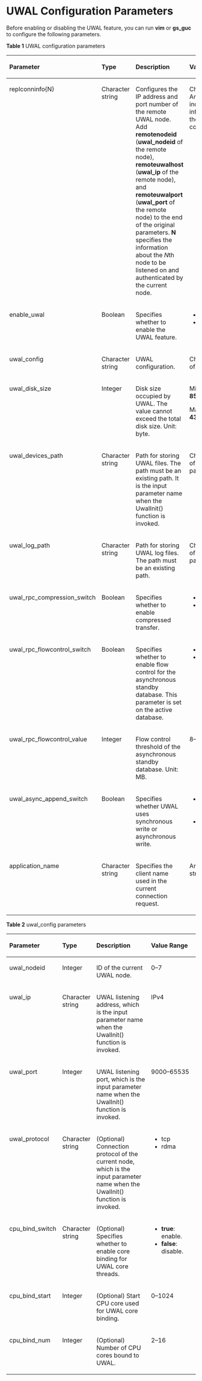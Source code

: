 # UWAL Configuration Parameters<a name="EN-US_TOPIC_0000001667941773"></a>

Before enabling or disabling the UWAL feature, you can run  **vim**  or  **gs\_guc**  to configure the following parameters.

**Table  1**  UWAL configuration parameters

<a name="table723314102533"></a>
<table><thead align="left"><tr id="en-us_topic_0000001666458629_row25651989917"><th class="cellrowborder" valign="top" width="23.126556486302924%" id="mcps1.2.5.1.1"><p id="en-us_topic_0000001666458629_p656518814920"><a name="en-us_topic_0000001666458629_p656518814920"></a><a name="en-us_topic_0000001666458629_p656518814920"></a>Parameter</p>
</th>
<th class="cellrowborder" valign="top" width="8.071088974417027%" id="mcps1.2.5.1.2"><p id="en-us_topic_0000001666458629_p1588918155523"><a name="en-us_topic_0000001666458629_p1588918155523"></a><a name="en-us_topic_0000001666458629_p1588918155523"></a>Type</p>
</th>
<th class="cellrowborder" valign="top" width="44.60040751641386%" id="mcps1.2.5.1.3"><p id="en-us_topic_0000001666458629_p156538994"><a name="en-us_topic_0000001666458629_p156538994"></a><a name="en-us_topic_0000001666458629_p156538994"></a>Description</p>
</th>
<th class="cellrowborder" valign="top" width="24.2019470228662%" id="mcps1.2.5.1.4"><p id="en-us_topic_0000001666458629_p756568792"><a name="en-us_topic_0000001666458629_p756568792"></a><a name="en-us_topic_0000001666458629_p756568792"></a>Value Range</p>
</th>
</tr>
</thead>
<tbody><tr id="en-us_topic_0000001666458629_row1344716210013"><td class="cellrowborder" valign="top" width="23.126556486302924%" headers="mcps1.2.5.1.1 "><p id="en-us_topic_0000001666458629_p15447202403"><a name="en-us_topic_0000001666458629_p15447202403"></a><a name="en-us_topic_0000001666458629_p15447202403"></a>replconninfo{N}</p>
</td>
<td class="cellrowborder" valign="top" width="8.071088974417027%" headers="mcps1.2.5.1.2 "><p id="en-us_topic_0000001666458629_p4447122006"><a name="en-us_topic_0000001666458629_p4447122006"></a><a name="en-us_topic_0000001666458629_p4447122006"></a>Character string</p>
</td>
<td class="cellrowborder" valign="top" width="44.60040751641386%" headers="mcps1.2.5.1.3 "><p id="en-us_topic_0000001666458629_p12291125152313"><a name="en-us_topic_0000001666458629_p12291125152313"></a><a name="en-us_topic_0000001666458629_p12291125152313"></a>Configures the IP address and port number of the remote UWAL node. Add <strong id="en-us_topic_0000001666458629_b672042117595"><a name="en-us_topic_0000001666458629_b672042117595"></a><a name="en-us_topic_0000001666458629_b672042117595"></a>remotenodeid</strong> (<strong id="en-us_topic_0000001666458629_b3886172635911"><a name="en-us_topic_0000001666458629_b3886172635911"></a><a name="en-us_topic_0000001666458629_b3886172635911"></a>uwal_nodeid</strong> of the remote node), <strong id="en-us_topic_0000001666458629_b12336173695913"><a name="en-us_topic_0000001666458629_b12336173695913"></a><a name="en-us_topic_0000001666458629_b12336173695913"></a>remoteuwalhost</strong> (<strong id="en-us_topic_0000001666458629_b121021840185914"><a name="en-us_topic_0000001666458629_b121021840185914"></a><a name="en-us_topic_0000001666458629_b121021840185914"></a>uwal_ip</strong> of the remote node), and <strong id="en-us_topic_0000001666458629_b172327115014"><a name="en-us_topic_0000001666458629_b172327115014"></a><a name="en-us_topic_0000001666458629_b172327115014"></a>remoteuwalport</strong> (<strong id="en-us_topic_0000001666458629_b2092294606"><a name="en-us_topic_0000001666458629_b2092294606"></a><a name="en-us_topic_0000001666458629_b2092294606"></a>uwal_port</strong> of the remote node) to the end of the original parameters. <span class="parmvalue" id="en-us_topic_0000001666458629_parmvalue10543195803112"><a name="en-us_topic_0000001666458629_parmvalue10543195803112"></a><a name="en-us_topic_0000001666458629_parmvalue10543195803112"></a><b>N</b></span> specifies the information about the <em id="en-us_topic_0000001666458629_i13971812771"><a name="en-us_topic_0000001666458629_i13971812771"></a><a name="en-us_topic_0000001666458629_i13971812771"></a>N</em>th node to be listened on and authenticated by the current node.</p>
</td>
<td class="cellrowborder" valign="top" width="24.2019470228662%" headers="mcps1.2.5.1.4 "><p id="en-us_topic_0000001666458629_p11263735204712"><a name="en-us_topic_0000001666458629_p11263735204712"></a><a name="en-us_topic_0000001666458629_p11263735204712"></a>Character string. An empty string indicates that no information about the <em id="en-us_topic_0000001666458629_i13952538174210"><a name="en-us_topic_0000001666458629_i13952538174210"></a><a name="en-us_topic_0000001666458629_i13952538174210"></a>N</em>th node is configured.</p>
</td>
</tr>
<tr id="en-us_topic_0000001666458629_row14252637115317"><td class="cellrowborder" valign="top" width="23.126556486302924%" headers="mcps1.2.5.1.1 "><p id="en-us_topic_0000001666458629_p8252203735311"><a name="en-us_topic_0000001666458629_p8252203735311"></a><a name="en-us_topic_0000001666458629_p8252203735311"></a>enable_uwal</p>
</td>
<td class="cellrowborder" valign="top" width="8.071088974417027%" headers="mcps1.2.5.1.2 "><p id="en-us_topic_0000001666458629_p152521637135313"><a name="en-us_topic_0000001666458629_p152521637135313"></a><a name="en-us_topic_0000001666458629_p152521637135313"></a>Boolean</p>
</td>
<td class="cellrowborder" valign="top" width="44.60040751641386%" headers="mcps1.2.5.1.3 "><p id="en-us_topic_0000001666458629_p625212379535"><a name="en-us_topic_0000001666458629_p625212379535"></a><a name="en-us_topic_0000001666458629_p625212379535"></a>Specifies whether to enable the UWAL feature.</p>
</td>
<td class="cellrowborder" valign="top" width="24.2019470228662%" headers="mcps1.2.5.1.4 "><a name="en-us_topic_0000001666458629_ul1730195610532"></a><a name="en-us_topic_0000001666458629_ul1730195610532"></a><ul id="en-us_topic_0000001666458629_ul1730195610532"><li><strong id="en-us_topic_0000001666458629_b1452384910287"><a name="en-us_topic_0000001666458629_b1452384910287"></a><a name="en-us_topic_0000001666458629_b1452384910287"></a>on</strong>: enable.</li><li><strong id="en-us_topic_0000001666458629_b6504818122920"><a name="en-us_topic_0000001666458629_b6504818122920"></a><a name="en-us_topic_0000001666458629_b6504818122920"></a>off</strong>: disable.</li></ul>
</td>
</tr>
<tr id="en-us_topic_0000001666458629_row459675018428"><td class="cellrowborder" valign="top" width="23.126556486302924%" headers="mcps1.2.5.1.1 "><p id="en-us_topic_0000001666458629_p859675013425"><a name="en-us_topic_0000001666458629_p859675013425"></a><a name="en-us_topic_0000001666458629_p859675013425"></a>uwal_config</p>
</td>
<td class="cellrowborder" valign="top" width="8.071088974417027%" headers="mcps1.2.5.1.2 "><p id="en-us_topic_0000001666458629_p2596195011427"><a name="en-us_topic_0000001666458629_p2596195011427"></a><a name="en-us_topic_0000001666458629_p2596195011427"></a>Character string</p>
</td>
<td class="cellrowborder" valign="top" width="44.60040751641386%" headers="mcps1.2.5.1.3 "><p id="en-us_topic_0000001666458629_p1473010295313"><a name="en-us_topic_0000001666458629_p1473010295313"></a><a name="en-us_topic_0000001666458629_p1473010295313"></a>UWAL configuration.</p>
</td>
<td class="cellrowborder" valign="top" width="24.2019470228662%" headers="mcps1.2.5.1.4 "><p id="en-us_topic_0000001666458629_p059665015426"><a name="en-us_topic_0000001666458629_p059665015426"></a><a name="en-us_topic_0000001666458629_p059665015426"></a>Character string of the JSON type.</p>
</td>
</tr>
<tr id="en-us_topic_0000001666458629_row4407698390"><td class="cellrowborder" valign="top" width="23.126556486302924%" headers="mcps1.2.5.1.1 "><p id="en-us_topic_0000001666458629_p1840715973919"><a name="en-us_topic_0000001666458629_p1840715973919"></a><a name="en-us_topic_0000001666458629_p1840715973919"></a>uwal_disk_size</p>
</td>
<td class="cellrowborder" valign="top" width="8.071088974417027%" headers="mcps1.2.5.1.2 "><p id="en-us_topic_0000001666458629_p1140717915395"><a name="en-us_topic_0000001666458629_p1140717915395"></a><a name="en-us_topic_0000001666458629_p1140717915395"></a>Integer</p>
</td>
<td class="cellrowborder" valign="top" width="44.60040751641386%" headers="mcps1.2.5.1.3 "><p id="en-us_topic_0000001666458629_p17407792391"><a name="en-us_topic_0000001666458629_p17407792391"></a><a name="en-us_topic_0000001666458629_p17407792391"></a>Disk size occupied by UWAL. The value cannot exceed the total disk size. Unit: byte.</p>
</td>
<td class="cellrowborder" valign="top" width="24.2019470228662%" headers="mcps1.2.5.1.4 "><p id="en-us_topic_0000001666458629_p16829854115014"><a name="en-us_topic_0000001666458629_p16829854115014"></a><a name="en-us_topic_0000001666458629_p16829854115014"></a>Minimum value: <strong id="en-us_topic_0000001666458629_b76064162412"><a name="en-us_topic_0000001666458629_b76064162412"></a><a name="en-us_topic_0000001666458629_b76064162412"></a>8589934592</strong></p>
<p id="en-us_topic_0000001666458629_p17120172118219"><a name="en-us_topic_0000001666458629_p17120172118219"></a><a name="en-us_topic_0000001666458629_p17120172118219"></a>Maximum value: <strong id="en-us_topic_0000001666458629_b4234201910417"><a name="en-us_topic_0000001666458629_b4234201910417"></a><a name="en-us_topic_0000001666458629_b4234201910417"></a>4398046511104</strong></p>
</td>
</tr>
<tr id="en-us_topic_0000001666458629_row124911412194316"><td class="cellrowborder" valign="top" width="23.126556486302924%" headers="mcps1.2.5.1.1 "><p id="en-us_topic_0000001666458629_p1849211210431"><a name="en-us_topic_0000001666458629_p1849211210431"></a><a name="en-us_topic_0000001666458629_p1849211210431"></a>uwal_devices_path</p>
</td>
<td class="cellrowborder" valign="top" width="8.071088974417027%" headers="mcps1.2.5.1.2 "><p id="en-us_topic_0000001666458629_p949214126432"><a name="en-us_topic_0000001666458629_p949214126432"></a><a name="en-us_topic_0000001666458629_p949214126432"></a>Character string</p>
</td>
<td class="cellrowborder" valign="top" width="44.60040751641386%" headers="mcps1.2.5.1.3 "><p id="en-us_topic_0000001666458629_p649211210432"><a name="en-us_topic_0000001666458629_p649211210432"></a><a name="en-us_topic_0000001666458629_p649211210432"></a>Path for storing UWAL files. The path must be an existing path. It is the input parameter name when the UwalInit() function is invoked.</p>
</td>
<td class="cellrowborder" valign="top" width="24.2019470228662%" headers="mcps1.2.5.1.4 "><p id="en-us_topic_0000001666458629_p13444115913211"><a name="en-us_topic_0000001666458629_p13444115913211"></a><a name="en-us_topic_0000001666458629_p13444115913211"></a>Character string of the file storage path.</p>
</td>
</tr>
<tr id="en-us_topic_0000001666458629_row138231819439"><td class="cellrowborder" valign="top" width="23.126556486302924%" headers="mcps1.2.5.1.1 "><p id="en-us_topic_0000001666458629_p1138281811439"><a name="en-us_topic_0000001666458629_p1138281811439"></a><a name="en-us_topic_0000001666458629_p1138281811439"></a>uwal_log_path</p>
</td>
<td class="cellrowborder" valign="top" width="8.071088974417027%" headers="mcps1.2.5.1.2 "><p id="en-us_topic_0000001666458629_p11382161815431"><a name="en-us_topic_0000001666458629_p11382161815431"></a><a name="en-us_topic_0000001666458629_p11382161815431"></a>Character string</p>
</td>
<td class="cellrowborder" valign="top" width="44.60040751641386%" headers="mcps1.2.5.1.3 "><p id="en-us_topic_0000001666458629_p1832318524495"><a name="en-us_topic_0000001666458629_p1832318524495"></a><a name="en-us_topic_0000001666458629_p1832318524495"></a>Path for storing UWAL log files. The path must be an existing path.</p>
</td>
<td class="cellrowborder" valign="top" width="24.2019470228662%" headers="mcps1.2.5.1.4 "><p id="en-us_topic_0000001666458629_p19301132112335"><a name="en-us_topic_0000001666458629_p19301132112335"></a><a name="en-us_topic_0000001666458629_p19301132112335"></a>Character string of the file storage path.</p>
</td>
</tr>
<tr id="en-us_topic_0000001666458629_row15325134455119"><td class="cellrowborder" valign="top" width="23.126556486302924%" headers="mcps1.2.5.1.1 "><p id="en-us_topic_0000001666458629_p143269444516"><a name="en-us_topic_0000001666458629_p143269444516"></a><a name="en-us_topic_0000001666458629_p143269444516"></a>uwal_rpc_compression_switch</p>
</td>
<td class="cellrowborder" valign="top" width="8.071088974417027%" headers="mcps1.2.5.1.2 "><p id="en-us_topic_0000001666458629_p9792504515"><a name="en-us_topic_0000001666458629_p9792504515"></a><a name="en-us_topic_0000001666458629_p9792504515"></a>Boolean</p>
</td>
<td class="cellrowborder" valign="top" width="44.60040751641386%" headers="mcps1.2.5.1.3 "><p id="en-us_topic_0000001666458629_p17326344185111"><a name="en-us_topic_0000001666458629_p17326344185111"></a><a name="en-us_topic_0000001666458629_p17326344185111"></a>Specifies whether to enable compressed transfer.</p>
</td>
<td class="cellrowborder" valign="top" width="24.2019470228662%" headers="mcps1.2.5.1.4 "><a name="en-us_topic_0000001666458629_ul723414185211"></a><a name="en-us_topic_0000001666458629_ul723414185211"></a><ul id="en-us_topic_0000001666458629_ul723414185211"><li><strong id="en-us_topic_0000001666458629_b46211635163012"><a name="en-us_topic_0000001666458629_b46211635163012"></a><a name="en-us_topic_0000001666458629_b46211635163012"></a>true</strong>: enable.</li><li><strong id="en-us_topic_0000001666458629_b1526114493016"><a name="en-us_topic_0000001666458629_b1526114493016"></a><a name="en-us_topic_0000001666458629_b1526114493016"></a>false</strong>: disable.</li></ul>
</td>
</tr>
<tr id="en-us_topic_0000001666458629_row20803334125218"><td class="cellrowborder" valign="top" width="23.126556486302924%" headers="mcps1.2.5.1.1 "><p id="en-us_topic_0000001666458629_p680363414522"><a name="en-us_topic_0000001666458629_p680363414522"></a><a name="en-us_topic_0000001666458629_p680363414522"></a>uwal_rpc_flowcontrol_switch</p>
</td>
<td class="cellrowborder" valign="top" width="8.071088974417027%" headers="mcps1.2.5.1.2 "><p id="en-us_topic_0000001666458629_p26042047125212"><a name="en-us_topic_0000001666458629_p26042047125212"></a><a name="en-us_topic_0000001666458629_p26042047125212"></a>Boolean</p>
</td>
<td class="cellrowborder" valign="top" width="44.60040751641386%" headers="mcps1.2.5.1.3 "><p id="en-us_topic_0000001666458629_p1560715215815"><a name="en-us_topic_0000001666458629_p1560715215815"></a><a name="en-us_topic_0000001666458629_p1560715215815"></a>Specifies whether to enable flow control for the asynchronous standby database. This parameter is set on the active database.</p>
</td>
<td class="cellrowborder" valign="top" width="24.2019470228662%" headers="mcps1.2.5.1.4 "><a name="en-us_topic_0000001666458629_ul175600166531"></a><a name="en-us_topic_0000001666458629_ul175600166531"></a><ul id="en-us_topic_0000001666458629_ul175600166531"><li><strong id="en-us_topic_0000001666458629_b3132859183014"><a name="en-us_topic_0000001666458629_b3132859183014"></a><a name="en-us_topic_0000001666458629_b3132859183014"></a>on</strong>: enable.</li><li><strong id="en-us_topic_0000001666458629_b024329143120"><a name="en-us_topic_0000001666458629_b024329143120"></a><a name="en-us_topic_0000001666458629_b024329143120"></a>off</strong>: disable.</li></ul>
</td>
</tr>
<tr id="en-us_topic_0000001666458629_row1861817512539"><td class="cellrowborder" valign="top" width="23.126556486302924%" headers="mcps1.2.5.1.1 "><p id="en-us_topic_0000001666458629_p106188514539"><a name="en-us_topic_0000001666458629_p106188514539"></a><a name="en-us_topic_0000001666458629_p106188514539"></a>uwal_rpc_flowcontrol_value</p>
</td>
<td class="cellrowborder" valign="top" width="8.071088974417027%" headers="mcps1.2.5.1.2 "><p id="en-us_topic_0000001666458629_p3618115110538"><a name="en-us_topic_0000001666458629_p3618115110538"></a><a name="en-us_topic_0000001666458629_p3618115110538"></a>Integer</p>
</td>
<td class="cellrowborder" valign="top" width="44.60040751641386%" headers="mcps1.2.5.1.3 "><p id="en-us_topic_0000001666458629_p176184512531"><a name="en-us_topic_0000001666458629_p176184512531"></a><a name="en-us_topic_0000001666458629_p176184512531"></a>Flow control threshold of the asynchronous standby database. Unit: MB.</p>
</td>
<td class="cellrowborder" valign="top" width="24.2019470228662%" headers="mcps1.2.5.1.4 "><p id="en-us_topic_0000001666458629_p637754013113"><a name="en-us_topic_0000001666458629_p637754013113"></a><a name="en-us_topic_0000001666458629_p637754013113"></a>8–2048</p>
</td>
</tr>
<tr id="en-us_topic_0000001666458629_row10727151734917"><td class="cellrowborder" valign="top" width="23.126556486302924%" headers="mcps1.2.5.1.1 "><p id="en-us_topic_0000001666458629_p177273171495"><a name="en-us_topic_0000001666458629_p177273171495"></a><a name="en-us_topic_0000001666458629_p177273171495"></a>uwal_async_append_switch</p>
</td>
<td class="cellrowborder" valign="top" width="8.071088974417027%" headers="mcps1.2.5.1.2 "><p id="en-us_topic_0000001666458629_p16727181734910"><a name="en-us_topic_0000001666458629_p16727181734910"></a><a name="en-us_topic_0000001666458629_p16727181734910"></a>Boolean</p>
</td>
<td class="cellrowborder" valign="top" width="44.60040751641386%" headers="mcps1.2.5.1.3 "><p id="en-us_topic_0000001666458629_p197271417124919"><a name="en-us_topic_0000001666458629_p197271417124919"></a><a name="en-us_topic_0000001666458629_p197271417124919"></a>Specifies whether UWAL uses synchronous write or asynchronous write.</p>
</td>
<td class="cellrowborder" valign="top" width="24.2019470228662%" headers="mcps1.2.5.1.4 "><a name="en-us_topic_0000001666458629_ul3411546175514"></a><a name="en-us_topic_0000001666458629_ul3411546175514"></a><ul id="en-us_topic_0000001666458629_ul3411546175514"><li><strong id="en-us_topic_0000001666458629_b23191546183114"><a name="en-us_topic_0000001666458629_b23191546183114"></a><a name="en-us_topic_0000001666458629_b23191546183114"></a>true</strong>: Asynchronous write is used.</li><li><strong id="en-us_topic_0000001666458629_b1279241123217"><a name="en-us_topic_0000001666458629_b1279241123217"></a><a name="en-us_topic_0000001666458629_b1279241123217"></a>false</strong>: Synchronous write is used.</li></ul>
</td>
</tr>
<tr id="en-us_topic_0000001666458629_row152985345311"><td class="cellrowborder" valign="top" width="23.126556486302924%" headers="mcps1.2.5.1.1 "><p id="en-us_topic_0000001666458629_p92987341734"><a name="en-us_topic_0000001666458629_p92987341734"></a><a name="en-us_topic_0000001666458629_p92987341734"></a>application_name</p>
</td>
<td class="cellrowborder" valign="top" width="8.071088974417027%" headers="mcps1.2.5.1.2 "><p id="en-us_topic_0000001666458629_p17299143412311"><a name="en-us_topic_0000001666458629_p17299143412311"></a><a name="en-us_topic_0000001666458629_p17299143412311"></a>Character string</p>
</td>
<td class="cellrowborder" valign="top" width="44.60040751641386%" headers="mcps1.2.5.1.3 "><p id="en-us_topic_0000001666458629_p1529919348319"><a name="en-us_topic_0000001666458629_p1529919348319"></a><a name="en-us_topic_0000001666458629_p1529919348319"></a>Specifies the client name used in the current connection request.</p>
</td>
<td class="cellrowborder" valign="top" width="24.2019470228662%" headers="mcps1.2.5.1.4 "><p id="en-us_topic_0000001666458629_p1529911344310"><a name="en-us_topic_0000001666458629_p1529911344310"></a><a name="en-us_topic_0000001666458629_p1529911344310"></a>Any character string.</p>
</td>
</tr>
</tbody>
</table>

**Table  2**  uwal\_config parameters

<a name="table88827512321"></a>
<table><thead align="left"><tr id="en-us_topic_0000001666458629_row04034268441"><th class="cellrowborder" valign="top" width="19.966082532504238%" id="mcps1.2.5.1.1"><p id="en-us_topic_0000001666458629_p111461143194516"><a name="en-us_topic_0000001666458629_p111461143194516"></a><a name="en-us_topic_0000001666458629_p111461143194516"></a>Parameter</p>
</th>
<th class="cellrowborder" valign="top" width="11.430186546071225%" id="mcps1.2.5.1.2"><p id="en-us_topic_0000001666458629_p10146124311459"><a name="en-us_topic_0000001666458629_p10146124311459"></a><a name="en-us_topic_0000001666458629_p10146124311459"></a>Type</p>
</th>
<th class="cellrowborder" valign="top" width="37.79536461277557%" id="mcps1.2.5.1.3"><p id="en-us_topic_0000001666458629_p81461543204519"><a name="en-us_topic_0000001666458629_p81461543204519"></a><a name="en-us_topic_0000001666458629_p81461543204519"></a>Description</p>
</th>
<th class="cellrowborder" valign="top" width="30.808366308648953%" id="mcps1.2.5.1.4"><p id="en-us_topic_0000001666458629_p4146124313457"><a name="en-us_topic_0000001666458629_p4146124313457"></a><a name="en-us_topic_0000001666458629_p4146124313457"></a>Value Range</p>
</th>
</tr>
</thead>
<tbody><tr id="en-us_topic_0000001666458629_row1840492611441"><td class="cellrowborder" valign="top" width="19.966082532504238%" headers="mcps1.2.5.1.1 "><p id="en-us_topic_0000001666458629_p159511917154511"><a name="en-us_topic_0000001666458629_p159511917154511"></a><a name="en-us_topic_0000001666458629_p159511917154511"></a>uwal_nodeid</p>
</td>
<td class="cellrowborder" valign="top" width="11.430186546071225%" headers="mcps1.2.5.1.2 "><p id="en-us_topic_0000001666458629_p18951517184518"><a name="en-us_topic_0000001666458629_p18951517184518"></a><a name="en-us_topic_0000001666458629_p18951517184518"></a>Integer</p>
</td>
<td class="cellrowborder" valign="top" width="37.79536461277557%" headers="mcps1.2.5.1.3 "><p id="en-us_topic_0000001666458629_p095114178458"><a name="en-us_topic_0000001666458629_p095114178458"></a><a name="en-us_topic_0000001666458629_p095114178458"></a>ID of the current UWAL node.</p>
</td>
<td class="cellrowborder" valign="top" width="30.808366308648953%" headers="mcps1.2.5.1.4 "><p id="en-us_topic_0000001666458629_p595111754512"><a name="en-us_topic_0000001666458629_p595111754512"></a><a name="en-us_topic_0000001666458629_p595111754512"></a>0–7</p>
</td>
</tr>
<tr id="en-us_topic_0000001666458629_row4404142620442"><td class="cellrowborder" valign="top" width="19.966082532504238%" headers="mcps1.2.5.1.1 "><p id="en-us_topic_0000001666458629_p69511017174510"><a name="en-us_topic_0000001666458629_p69511017174510"></a><a name="en-us_topic_0000001666458629_p69511017174510"></a>uwal_ip</p>
</td>
<td class="cellrowborder" valign="top" width="11.430186546071225%" headers="mcps1.2.5.1.2 "><p id="en-us_topic_0000001666458629_p19511617154512"><a name="en-us_topic_0000001666458629_p19511617154512"></a><a name="en-us_topic_0000001666458629_p19511617154512"></a>Character string</p>
</td>
<td class="cellrowborder" valign="top" width="37.79536461277557%" headers="mcps1.2.5.1.3 "><p id="en-us_topic_0000001666458629_p1795101715458"><a name="en-us_topic_0000001666458629_p1795101715458"></a><a name="en-us_topic_0000001666458629_p1795101715458"></a>UWAL listening address, which is the input parameter name when the UwalInit() function is invoked.</p>
</td>
<td class="cellrowborder" valign="top" width="30.808366308648953%" headers="mcps1.2.5.1.4 "><p id="en-us_topic_0000001666458629_p795111794512"><a name="en-us_topic_0000001666458629_p795111794512"></a><a name="en-us_topic_0000001666458629_p795111794512"></a>IPv4</p>
</td>
</tr>
<tr id="en-us_topic_0000001666458629_row44041726104418"><td class="cellrowborder" valign="top" width="19.966082532504238%" headers="mcps1.2.5.1.1 "><p id="en-us_topic_0000001666458629_p14951161784518"><a name="en-us_topic_0000001666458629_p14951161784518"></a><a name="en-us_topic_0000001666458629_p14951161784518"></a>uwal_port</p>
</td>
<td class="cellrowborder" valign="top" width="11.430186546071225%" headers="mcps1.2.5.1.2 "><p id="en-us_topic_0000001666458629_p20951317134520"><a name="en-us_topic_0000001666458629_p20951317134520"></a><a name="en-us_topic_0000001666458629_p20951317134520"></a>Integer</p>
</td>
<td class="cellrowborder" valign="top" width="37.79536461277557%" headers="mcps1.2.5.1.3 "><p id="en-us_topic_0000001666458629_p895117171458"><a name="en-us_topic_0000001666458629_p895117171458"></a><a name="en-us_topic_0000001666458629_p895117171458"></a>UWAL listening port, which is the input parameter name when the UwalInit() function is invoked.</p>
</td>
<td class="cellrowborder" valign="top" width="30.808366308648953%" headers="mcps1.2.5.1.4 "><p id="en-us_topic_0000001666458629_p119516171453"><a name="en-us_topic_0000001666458629_p119516171453"></a><a name="en-us_topic_0000001666458629_p119516171453"></a>9000–65535</p>
</td>
</tr>
<tr id="en-us_topic_0000001666458629_row14404182611442"><td class="cellrowborder" valign="top" width="19.966082532504238%" headers="mcps1.2.5.1.1 "><p id="en-us_topic_0000001666458629_p8951161719452"><a name="en-us_topic_0000001666458629_p8951161719452"></a><a name="en-us_topic_0000001666458629_p8951161719452"></a>uwal_protocol</p>
</td>
<td class="cellrowborder" valign="top" width="11.430186546071225%" headers="mcps1.2.5.1.2 "><p id="en-us_topic_0000001666458629_p149511317134514"><a name="en-us_topic_0000001666458629_p149511317134514"></a><a name="en-us_topic_0000001666458629_p149511317134514"></a>Character string</p>
</td>
<td class="cellrowborder" valign="top" width="37.79536461277557%" headers="mcps1.2.5.1.3 "><p id="en-us_topic_0000001666458629_p695113171452"><a name="en-us_topic_0000001666458629_p695113171452"></a><a name="en-us_topic_0000001666458629_p695113171452"></a>(Optional) Connection protocol of the current node, which is the input parameter name when the UwalInit() function is invoked.</p>
</td>
<td class="cellrowborder" valign="top" width="30.808366308648953%" headers="mcps1.2.5.1.4 "><a name="en-us_topic_0000001666458629_ul795119174457"></a><a name="en-us_topic_0000001666458629_ul795119174457"></a><ul id="en-us_topic_0000001666458629_ul795119174457"><li>tcp</li><li>rdma</li></ul>
</td>
</tr>
<tr id="en-us_topic_0000001666458629_row7404142611449"><td class="cellrowborder" valign="top" width="19.966082532504238%" headers="mcps1.2.5.1.1 "><p id="en-us_topic_0000001666458629_p59524178454"><a name="en-us_topic_0000001666458629_p59524178454"></a><a name="en-us_topic_0000001666458629_p59524178454"></a>cpu_bind_switch</p>
</td>
<td class="cellrowborder" valign="top" width="11.430186546071225%" headers="mcps1.2.5.1.2 "><p id="en-us_topic_0000001666458629_p139521917124511"><a name="en-us_topic_0000001666458629_p139521917124511"></a><a name="en-us_topic_0000001666458629_p139521917124511"></a>Character string</p>
</td>
<td class="cellrowborder" valign="top" width="37.79536461277557%" headers="mcps1.2.5.1.3 "><p id="en-us_topic_0000001666458629_p995281715454"><a name="en-us_topic_0000001666458629_p995281715454"></a><a name="en-us_topic_0000001666458629_p995281715454"></a>(Optional) Specifies whether to enable core binding for UWAL core threads.</p>
</td>
<td class="cellrowborder" valign="top" width="30.808366308648953%" headers="mcps1.2.5.1.4 "><a name="en-us_topic_0000001666458629_ul495219179451"></a><a name="en-us_topic_0000001666458629_ul495219179451"></a><ul id="en-us_topic_0000001666458629_ul495219179451"><li><strong id="en-us_topic_0000001666458629_b333733943320"><a name="en-us_topic_0000001666458629_b333733943320"></a><a name="en-us_topic_0000001666458629_b333733943320"></a>true</strong>: enable.</li><li><strong id="en-us_topic_0000001666458629_b1915194816338"><a name="en-us_topic_0000001666458629_b1915194816338"></a><a name="en-us_topic_0000001666458629_b1915194816338"></a>false</strong>: disable.</li></ul>
</td>
</tr>
<tr id="en-us_topic_0000001666458629_row19404926124410"><td class="cellrowborder" valign="top" width="19.966082532504238%" headers="mcps1.2.5.1.1 "><p id="en-us_topic_0000001666458629_p1695231715458"><a name="en-us_topic_0000001666458629_p1695231715458"></a><a name="en-us_topic_0000001666458629_p1695231715458"></a>cpu_bind_start</p>
</td>
<td class="cellrowborder" valign="top" width="11.430186546071225%" headers="mcps1.2.5.1.2 "><p id="en-us_topic_0000001666458629_p1952317184512"><a name="en-us_topic_0000001666458629_p1952317184512"></a><a name="en-us_topic_0000001666458629_p1952317184512"></a>Integer</p>
</td>
<td class="cellrowborder" valign="top" width="37.79536461277557%" headers="mcps1.2.5.1.3 "><p id="en-us_topic_0000001666458629_p199521217134513"><a name="en-us_topic_0000001666458629_p199521217134513"></a><a name="en-us_topic_0000001666458629_p199521217134513"></a>(Optional) Start CPU core used for UWAL core binding.</p>
</td>
<td class="cellrowborder" valign="top" width="30.808366308648953%" headers="mcps1.2.5.1.4 "><p id="en-us_topic_0000001666458629_p49528172459"><a name="en-us_topic_0000001666458629_p49528172459"></a><a name="en-us_topic_0000001666458629_p49528172459"></a>0–1024</p>
</td>
</tr>
<tr id="en-us_topic_0000001666458629_row204058264440"><td class="cellrowborder" valign="top" width="19.966082532504238%" headers="mcps1.2.5.1.1 "><p id="en-us_topic_0000001666458629_p4952717194510"><a name="en-us_topic_0000001666458629_p4952717194510"></a><a name="en-us_topic_0000001666458629_p4952717194510"></a>cpu_bind_num</p>
</td>
<td class="cellrowborder" valign="top" width="11.430186546071225%" headers="mcps1.2.5.1.2 "><p id="en-us_topic_0000001666458629_p1095211714511"><a name="en-us_topic_0000001666458629_p1095211714511"></a><a name="en-us_topic_0000001666458629_p1095211714511"></a>Integer</p>
</td>
<td class="cellrowborder" valign="top" width="37.79536461277557%" headers="mcps1.2.5.1.3 "><p id="en-us_topic_0000001666458629_p89529171458"><a name="en-us_topic_0000001666458629_p89529171458"></a><a name="en-us_topic_0000001666458629_p89529171458"></a>(Optional) Number of CPU cores bound to UWAL.</p>
</td>
<td class="cellrowborder" valign="top" width="30.808366308648953%" headers="mcps1.2.5.1.4 "><p id="en-us_topic_0000001666458629_p1795231715454"><a name="en-us_topic_0000001666458629_p1795231715454"></a><a name="en-us_topic_0000001666458629_p1795231715454"></a>2–16</p>
</td>
</tr>
</tbody>
</table>

